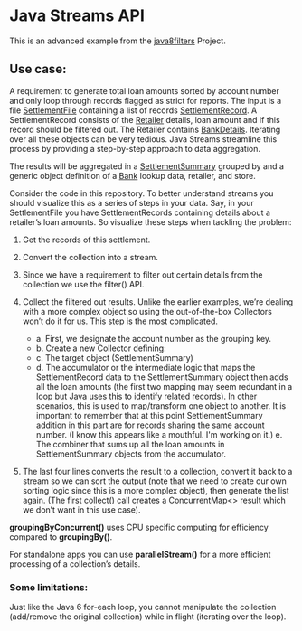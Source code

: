 # Java Streams API

This is an advanced example from the [java8filters](https://github.com/ch4dwick/java8filters) Project.

## Use case:
A requirement to generate total loan amounts sorted by account number and only loop through records flagged as strict for reports. The input is a file [SettlementFile](javastreams/models/SettlementFile.java) containing a list of records [SettlementRecord](javastreams/models/SettlementRecord.java). A SettlementRecord consists of the [Retailer](javastreams/models/Retailer.java) details, loan amount and if this record should be filtered out. The Retailer contains [BankDetails](javastreams/models/Retailer.java). Iterating over all these objects can be very tedious. Java Streams streamline this process by providing a step-by-step approach to data aggregation.

The results will be aggregated in a [SettlementSummary](javastreams/models/SettlementSummary.java) grouped by and a generic object definition of a [Bank](javastreams/models/Bank.java) lookup data, retailer, and store.

Consider the code in this repository. To better understand streams you should visualize this as a series of steps in your data. Say, in your SettlementFile you have SettlementRecords containing details about a retailer’s loan amounts. So visualize these steps when tackling the problem:

1. Get the records of this settlement.
2. Convert the collection into a stream.
3. Since we have a requirement to filter out certain details from the collection we use the filter() API.
4. Collect the filtered out results. Unlike the earlier examples, we’re dealing with a more complex object so using the out-of-the-box Collectors won’t do it for us. This step is the most complicated.
   - a. First, we designate the account number as the grouping key.
   - b. Create a new Collector defining:
   - c. The target object (SettlementSummary)
   - d. The accumulator or the intermediate logic that maps the SettlementRecord data to the SettlementSummary object then adds all the loan amounts (the first two mapping may seem redundant in a loop but Java uses this to identify related records). In other scenarios,
    this is used to map/transform one object to another. It is important to remember that at this point SettlementSummary addition in this part are for records sharing the same account number. (I know this appears like a mouthful. I'm working on it.)
   e. The combiner that sums up all the loan amounts in SettlementSummary objects from the accumulator.

5. The last four lines converts the result to a collection, convert it back to a stream so we can sort the output (note that we need to create our
own sorting logic since this is a more complex object), then generate the list again. (The first collect() call creates a ConcurrentMap<> result which we don’t want in this use case).

**groupingByConcurrent()** uses CPU specific computing for efficiency compared to **groupingBy()**.

For standalone apps you can use **parallelStream()** for a more efficient processing of a collection’s details.

### Some limitations:
Just like the Java 6 for-each loop, you cannot manipulate the collection (add/remove the original collection) while in flight (iterating over the loop).
